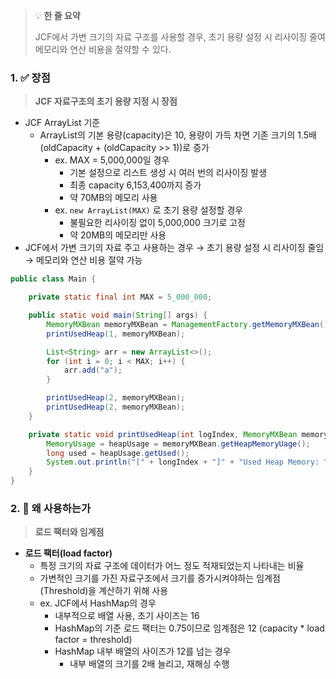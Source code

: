 > 💡 **한 줄 요약**
>
> JCF에서 가변 크기의 자료 구조를 사용할 경우, 초기 용량 설정 시 리사이징 줄여 메모리와 연산 비용을 절약할 수 있다.

### 1. ✅ 장점

> **JCF 자료구조의 초기 용량 지정 시 장점**

- JCF ArrayList 기준
  - ArrayList의 기본 용량(capacity)은 10, 용량이 가득 차면 기존 크기의 1.5배(oldCapacity + (oldCapacity >> 1))로 증가
    - ex. MAX = 5,000,000일 경우
      - 기본 설정으로 리스트 생성 시 여러 번의 리사이징 발생
      - 최종 capacity 6,153,400까지 증가
      - 약 70MB의 메모리 사용
    - ex. `new ArrayList(MAX)` 로 초기 용량 설정할 경우
      - 불필요한 리사이징 없이 5,000,000 크기로 고정
      - 약 20MB의 메모리만 사용
- JCF에서 가변 크기의 자료 주고 사용하는 경우
  → 초기 용량 설정 시 리사이징 줄임
  → 메모리와 연산 비용 절약 가능

```java
public class Main {

	private static final int MAX = 5_000_000;

	public static void main(String[] args) {
		MemoryMXBean memoryMXBean = ManagementFactory.getMemoryMXBean();
		printUsedHeap(1, memoryMXBean);

		List<String> arr = new ArrayList<>();
		for (int i = 0; i < MAX; i++) {
			arr.add("a");
		}

		printUsedHeap(2, memoryMXBean);
		printUsedHeap(2, memoryMXBean);
	}

	private static void printUsedHeap(int logIndex, MemoryMXBean memoryMXBean {
		MemoryUsage = heapUsage = memoryMXBean.getHeapMemoryUage();
		long used = heapUsage.getUsed();
		System.out.println("[" + longIndex + "]" + "Used Heap Memory: " + used / 1024 / 1024 + " MB");
	}
}
```

### 2. 🤔 왜 사용하는가

> **로드 팩터와 임계점**

- **로드 팩터(load factor)**
  - 특정 크기의 자료 구조에 데이터가 어느 정도 적재되었는지 나타내는 비율
  - 가변적인 크기를 가진 자료구조에서 크기를 증가시켜야하는 임계점(Threshold)을 계산하기 위해 사용
  - ex. JCF에서 HashMap의 경우
    - 내부적으로 배열 사용, 초기 사이즈는 16
    - HashMap의 기준 로드 팩터는 0.75이므로 임계점은 12
      (capacity \* load factor = threshold)
    - HashMap 내부 배열의 사이즈가 12를 넘는 경우
      - 내부 배열의 크기를 2배 늘리고, 재해싱 수행
